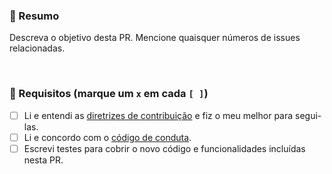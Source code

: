 ### 📄 Resumo

Descreva o objetivo desta PR. Mencione quaisquer números de issues relacionadas.

<br/>

### 📌 Requisitos (marque um `x` em cada `[ ]`)

- [ ] Li e entendi as [diretrizes de contribuição](https://github.com/avell-labs/project-template/blob/master/.github/CONTRIBUTING.md) e fiz o meu melhor para segui-las.
- [ ] Li e concordo com o [código de conduta](https://github.com/avell-labs/project-template/blob/master/.github/CODE_OF_CONDUCT.md).
- [ ] Escrevi testes para cobrir o novo código e funcionalidades incluídas nesta PR.
